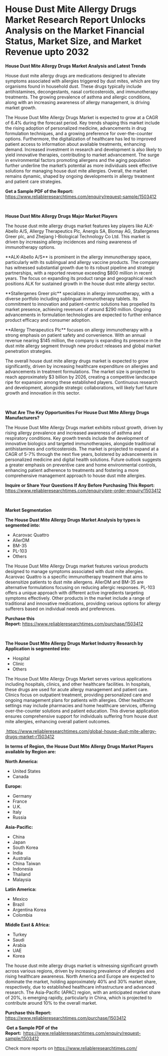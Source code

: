 <p><h1>House Dust Mite Allergy Drugs Market Research Report Unlocks Analysis on the Market Financial Status, Market Size, and Market Revenue upto 2032</h1></p><p><strong>House Dust Mite Allergy Drugs Market Analysis and Latest Trends</strong></p>
<p><p>House dust mite allergy drugs are medications designed to alleviate symptoms associated with allergies triggered by dust mites, which are tiny organisms found in household dust. These drugs typically include antihistamines, decongestants, nasal corticosteroids, and immunotherapy treatments. The growing prevalence of asthma and allergic conditions, along with an increasing awareness of allergy management, is driving market growth.</p><p>The House Dust Mite Allergy Drugs Market is expected to grow at a CAGR of 6.4% during the forecast period. Key trends shaping this market include the rising adoption of personalized medicine, advancements in drug formulation techniques, and a growing preference for over-the-counter options. Furthermore, the digitalization of healthcare has led to improved patient access to information about available treatments, enhancing demand. Increased investment in research and development is also likely to yield innovative therapies, contributing to market advancement. The surge in environmental factors promoting allergens and the aging population further underline the market’s potential as more individuals seek effective solutions for managing house dust mite allergies. Overall, the market remains dynamic, shaped by ongoing developments in allergy treatment and patient care strategies.</p></p>
<p><strong>Get a Sample PDF of the Report:&nbsp;</strong> <a href="https://www.reliableresearchtimes.com/enquiry/request-sample/1503412?utm_campaign=2934&utm_medium=2&utm_source=Github&utm_content=ia&utm_term=23032025&utm_id=house-dust-mite-allergy-drugs">https://www.reliableresearchtimes.com/enquiry/request-sample/1503412</a></p>
<p>&nbsp;</p>
<p><strong>House Dust Mite Allergy Drugs Major Market Players</strong></p>
<p><p>The house dust mite allergy drugs market features key players like ALK-Abello A/S, Allergy Therapeutics Plc, Anergis SA, Biomay AG, Stallergenes Greer plc, and Zhejiang I-Biological Technology Co Ltd. This market is driven by increasing allergy incidences and rising awareness of immunotherapy options.</p><p>**ALK-Abello A/S** is prominent in the allergy immunotherapy space, particularly with its sublingual and allergy vaccine products. The company has witnessed substantial growth due to its robust pipeline and strategic partnerships, with a reported revenue exceeding $800 million in recent years. The focus on expanding its product range and geographical reach positions ALK for sustained growth in the house dust mite allergy sector.</p><p>**Stallergenes Greer plc** specializes in allergy immunotherapy, with a diverse portfolio including sublingual immunotherapy tablets. Its commitment to innovation and patient-centric solutions has propelled its market presence, achieving revenues of around $290 million. Ongoing advancements in formulation technologies are expected to further enhance product efficacy and consumer adoption.</p><p>**Allergy Therapeutics Plc** focuses on allergy immunotherapy with a strong emphasis on patient safety and convenience. With an annual revenue nearing $145 million, the company is expanding its presence in the dust mite allergy segment through new product releases and global market penetration strategies.</p><p>The overall house dust mite allergy drugs market is expected to grow significantly, driven by increasing healthcare expenditure on allergies and advancements in treatment formulations. The market size is projected to reach approximately $3 billion by 2026, creating a competitive landscape ripe for expansion among these established players. Continuous research and development, alongside strategic collaborations, will likely fuel future growth and innovation in this sector.</p></p>
<p>&nbsp;</p>
<p><strong>What Are The Key Opportunities For House Dust Mite Allergy Drugs Manufacturers?</strong></p>
<p><p>The House Dust Mite Allergy Drugs market exhibits robust growth, driven by rising allergy prevalence and increased awareness of asthma and respiratory conditions. Key growth trends include the development of innovative biologics and targeted immunotherapies, alongside traditional antihistamines and corticosteroids. The market is projected to expand at a CAGR of 5-7% through the next five years, bolstered by advancements in personalized medicine and digital health solutions. Future outlook suggests a greater emphasis on preventive care and home environmental controls, enhancing patient adherence to treatments and fostering a more comprehensive management approach to house dust mite allergies.</p></p>
<p><strong>Inquire or Share Your Questions If Any Before Purchasing This Report:</strong> <a href="https://www.reliableresearchtimes.com/enquiry/pre-order-enquiry/1503412?utm_campaign=2934&utm_medium=2&utm_source=Github&utm_content=ia&utm_term=23032025&utm_id=house-dust-mite-allergy-drugs">https://www.reliableresearchtimes.com/enquiry/pre-order-enquiry/1503412</a></p>
<p>&nbsp;</p>
<p><strong>Market Segmentation</strong></p>
<p><strong>The House Dust Mite Allergy Drugs Market Analysis by types is segmented into:</strong></p>
<p><ul><li>Acarovac Quattro</li><li>AllerDM</li><li>BM-35</li><li>PL-103</li><li>Others</li></ul></p>
<p><p>The House Dust Mite Allergy Drugs market features various products designed to manage symptoms associated with dust mite allergies. Acarovac Quattro is a specific immunotherapy treatment that aims to desensitize patients to dust mite allergens. AllerDM and BM-35 are alternative formulations focusing on reducing allergic responses. PL-103 offers a unique approach with different active ingredients targeting symptoms effectively. Other products in the market include a range of traditional and innovative medications, providing various options for allergy sufferers based on individual needs and preferences.</p></p>
<p><strong>Purchase this Report:&nbsp;</strong><a href="https://www.reliableresearchtimes.com/purchase/1503412?utm_campaign=2934&utm_medium=2&utm_source=Github&utm_content=ia&utm_term=23032025&utm_id=house-dust-mite-allergy-drugs">https://www.reliableresearchtimes.com/purchase/1503412</a></p>
<p>&nbsp;</p>
<p><strong>The House Dust Mite Allergy Drugs Market Industry Research by Application is segmented into:</strong></p>
<p><ul><li>Hospital</li><li>Clinic</li><li>Others</li></ul></p>
<p><p>The House Dust Mite Allergy Drugs Market serves various applications including hospitals, clinics, and other healthcare facilities. In hospitals, these drugs are used for acute allergy management and patient care. Clinics focus on outpatient treatment, providing personalized care and ongoing management plans for patients with allergies. Other healthcare settings may include pharmacies and home healthcare services, offering over-the-counter solutions and patient education. This diverse application ensures comprehensive support for individuals suffering from house dust mite allergies, enhancing overall patient outcomes.</p></p>
<p><a href="https://www.reliableresearchtimes.com/global-house-dust-mite-allergy-drugs-market-r1503412?utm_campaign=2934&utm_medium=2&utm_source=Github&utm_content=ia&utm_term=23032025&utm_id=house-dust-mite-allergy-drugs">&nbsp;https://www.reliableresearchtimes.com/global-house-dust-mite-allergy-drugs-market-r1503412</a></p>
<p><strong>In terms of Region, the House Dust Mite Allergy Drugs Market Players available by Region are:</strong></p>
<p>
    <p> <strong> North America: </strong>
        <ul>
            <li>United States</li>
            <li>Canada</li>
        </ul>
        </p> 
    <p> <strong> Europe: </strong>
        <ul>
            <li>Germany</li>
            <li>France</li>
            <li>U.K.</li>
            <li>Italy</li>
            <li>Russia</li>
        </ul>
        </p> 
    <p> <strong> Asia-Pacific: </strong>
        <ul>
            <li>China</li>
            <li>Japan</li>
            <li>South Korea</li>
            <li>India</li>
            <li>Australia</li>
            <li>China Taiwan</li>
            <li>Indonesia</li>
            <li>Thailand</li>
            <li>Malaysia</li>
        </ul>
        </p> 
    <p> <strong> Latin America: </strong>
        <ul>
            <li>Mexico</li>
            <li>Brazil</li>
            <li>Argentina Korea</li>
            <li>Colombia</li>
        </ul>
        </p> 
    <p> <strong> Middle East & Africa: </strong>
        <ul>
            <li>Turkey</li>
            <li>Saudi</li>
            <li>Arabia</li>
            <li>UAE</li>
            <li>Korea</li>
        </ul>
    </p>
    </p>
<p><p>The house dust mite allergy drugs market is witnessing significant growth across various regions, driven by increasing prevalence of allergies and rising healthcare awareness. North America and Europe are expected to dominate the market, holding approximately 40% and 30% market share, respectively, due to established healthcare infrastructure and advanced research. The Asia-Pacific (APAC) region, with an anticipated market share of 20%, is emerging rapidly, particularly in China, which is projected to contribute around 10% to the overall market.</p></p>
<p><strong>Purchase this Report: </strong><a href="https://www.reliableresearchtimes.com/purchase/1503412?utm_campaign=2934&utm_medium=2&utm_source=Github&utm_content=ia&utm_term=23032025&utm_id=house-dust-mite-allergy-drugs">https://www.reliableresearchtimes.com/purchase/1503412</a></p>
<p>&nbsp;<strong>Get a Sample PDF of the Report:&nbsp;&nbsp;</strong><a href="https://www.reliableresearchtimes.com/enquiry/request-sample/1503412?utm_campaign=2934&utm_medium=2&utm_source=Github&utm_content=ia&utm_term=23032025&utm_id=house-dust-mite-allergy-drugs">https://www.reliableresearchtimes.com/enquiry/request-sample/1503412</a></p>
<p><strong></strong></p>
<p>Check more reports on <a href="https://www.reliableresearchtimes.com/?utm_campaign=2934&utm_medium=2&utm_source=Github&utm_content=ia&utm_term=23032025&utm_id=house-dust-mite-allergy-drugs">https://www.reliableresearchtimes.com/</a></p>